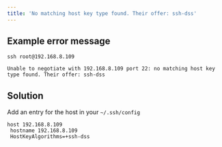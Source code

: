 ```yaml
---
title: 'No matching host key type found. Their offer: ssh-dss'
---
```



## Example error message

```text
ssh root@192.168.8.109

Unable to negotiate with 192.168.8.109 port 22: no matching host key type found. Their offer: ssh-dss
```

## Solution

Add an entry for the host in your `~/.ssh/config`

```shell
host 192.168.8.109
 hostname 192.168.8.109
 HostKeyAlgorithms=+ssh-dss
```